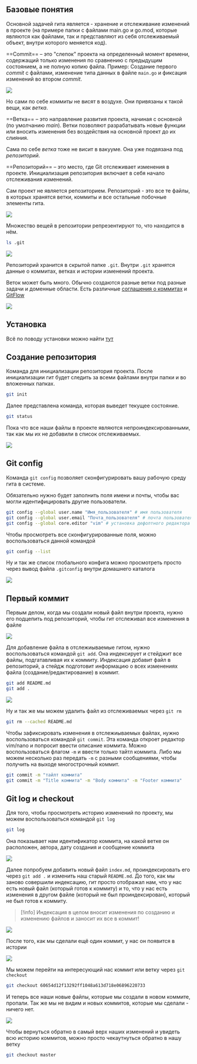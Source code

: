 
## Базовые понятия

Основной задачей гита является - хранение и отслеживание изменений в проекте (на примере папки с файлами main.go и go.mod, которые являются как файлами, так и представляют из себя отслеживаемый объект, внутри которого меняется код).

==Commit== – это "слепок" проекта на определенный момент времени, содержащий только изменения по сравнению с предыдущим состоянием, а не полную копию файла.
Пример: Создание первого *commit* с файлами, изменение типа данных в файле `main.go` и фиксация изменений во втором *commit*.

![](_png/Pasted%20image%2020240828193704.png)

Но сами по себе *коммиты* не висят в воздухе. Они привязаны к такой вещи, как *ветка*.

==Ветка== – это направление развития проекта, начиная с основной (по умолчанию *main*).
Ветки позволяют разрабатывать новые функции или вносить изменения без воздействия на основной проект до их слияния.

Сама по себе *ветка* тоже не висит в вакууме. Она уже подвязана под *репозиторий*.

==Репозиторий== – это место, где Git отслеживает изменения в проекте. Инициализация репозитория включает в себя начало отслеживания изменений.

Сам проект не является репозиторием. Репозиторий - это все те файлы, в которых хранятся ветки, коммиты и все остальные побочные элементы гита.

![](_png/Pasted%20image%2020240828194456.png)

Множество вещей в репозитории репрезентируют то, что находится в нём.

```bash
ls .git
```

![](_png/Pasted%20image%2020240828205237.png)

Репозиторий хранится в скрытой папке `.git`. Внутри `.git` хранятся данные о коммитах, ветках и истории изменений проекта.

Веток может быть много. Обычно создаются разные ветки под разные задачи и доменные области. Есть различные [соглашения о коммитах](../Соглашение%20о%20коммитах%201.0.0.md) и [GitFlow](../GitFlow.md)

![](_png/Pasted%20image%2020240828194508.png)

## Установка

Всё по поводу установки можно найти [тут](https://git-scm.com/book/en/v2/Getting-Started-Installing-Git)

## Создание репозитория

Команда для инициализации репозитория проекта. После инициализации гит будет следить за всеми файлами внутри папки и во вложенных папках.

```bash
git init
```

Далее представлена команда, которая выведет текущее состояние.

```bash
git status
```

Пока что все наши файлы в проекте являются непроиндексированными, так как мы их не добавили в список отслеживаемых.

![](_png/Pasted%20image%2020240829123203.png)

## Git config

Команда `git config` позволяет сконфигурировать вашу рабочую среду гита в системе.

Обязательно нужно будет заполнить поля имени и почты, чтобы вас могли идентифицировать другие пользователи.

```bash
git config --global user.name "Имя_пользователя" # имя пользователя
git config --global user.email "Почта_пользователя" # почта пользователя
git config --global core.editor "vim" # установка дефолтного редактора
```

Чтобы просмотреть все сконфигурированные поля, можно воспользоваться данной командой

```bash
git config --list
```

Ну и так же список глобального конфига можно просмотреть просто через вывод файла `.gitconfig` внутри домашнего каталога

![](_png/Pasted%20image%2020240829155400.png)

## Первый коммит

Первым делом, когда мы создали новый файл внутри проекта, нужно его подцепить под репозиторий, чтобы гит отслеживал все изменения в файле

![](_png/Pasted%20image%2020240829162551.png)

Для добавление файла в отслежиываемые гитом, нужно воспользоваться командой `git add`. Она индексирует и стейджит все файлы, подгатавливая их к коммиту. Индексация добавит файл в репозиторий, а стейдж подготовит информацию о всех изменениях файла (создание/редактирование) в коммит.

```bash
git add README.md
git add .
```

![](_png/Pasted%20image%2020240829163143.png)

Ну и так же мы можем удалить файл из отслеживаемых через `git rm`

```bash
git rm --cached README.md
```

Чтобы зафиксировать изменения в отслежиываемых файлах, нужно воспользоваться командой `git commit`. Эта команда откроет редактор vim/nano и попросит ввести описание коммита. Можно воспользоваться флагом `-m` и ввести только тайтл коммита. Либо мы можем несколько раз передать `-m` с разными сообщениями, чтобы получить на выходе многострочный коммит.

```bash
git commit -m "тайлт коммита"
git commit -m "Title коммита" -m "Body коммита" -m "Footer коммита"
```

## Git log и checkout

Для того, чтобы просмотреть историю изменений по проекту, мы можем воспользоваться командой `git log`

```bash
git log
```

Она показывает нам идентификатор коммита, на какой ветке он расположен, автора, дату создания и сообщение коммита

![](_png/Pasted%20image%2020240829164549.png)

Далее попробуем добавить новый файл `index.md`, проиндексировать его через `git add .` и изменить наш старый `README.md`. До того, как мы заново совершили индексацию, гит просто отображал нам, что у нас есть новый файл (который готов к коммиту) и то, что у нас есть изменения в другом файле (который не был проиндексирован), который не был готов к коммиту.

>[!info] Индексация в целом вносит изменения по созданию и изменению файлов и заносит их все в коммит!

![](_png/Pasted%20image%2020240829170219.png)

После того, как мы сделали ещё один коммит, у нас он появится в истории

![](_png/Pasted%20image%2020240829171301.png)

Мы можем перейти на интересующий нас коммит или ветку через `git checkout`

```bash
git checkout 60654d12f13292ff1048a613d718e06896220733
```

И теперь все наши новые файлы, которые мы создали в новом коммите, пропали. Так же мы не видим и новых коммитов, которые мы сделали - ничего нет.

![](_png/Pasted%20image%2020240829171404.png)

Чтобы вернуться обратно в самый верх наших изменений и увидеть всю историю коммитов, можно просто чекаутнуться обратно в нашу ветку

```bash
git checkout master
```
